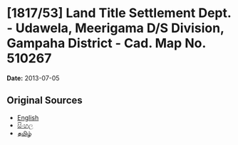 # [1817/53] Land Title Settlement Dept. - Udawela, Meerigama D/S Division, Gampaha District - Cad. Map No. 510267

**Date:** 2013-07-05

## Original Sources

- [English](https://documents.gov.lk/view/extra-gazettes/2013/7/1817-53_E.pdf)
- [සිංහල](https://documents.gov.lk/view/extra-gazettes/2013/7/1817-53_S.pdf)
- [தமிழ்](https://documents.gov.lk/view/extra-gazettes/2013/7/1817-53_T.pdf)
